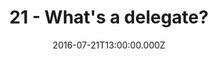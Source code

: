 ---
title: "21 - What's a delegate?"
date: "2016-07-21T13:00:00.000Z"
type: podcast
tags:
  - podcast
audioUrl: "https://episodes.hunchpig.audio/0021.mp3"
summary: |
  Ian and Matt talk about some stuff. Contact us at http://twitter.com/hunchpig for sponsorship opportunities. Our next sponsorship is available for $7!
---